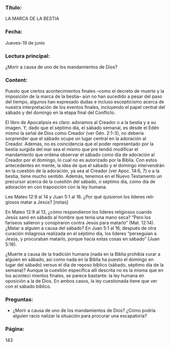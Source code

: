 ### Título:

LA MARCA DE LA BESTIA

### Fecha:

Jueves-19 de junio

### Lectura principal:

¿Morir a causa de uno de los mandamientos de Dios?

### Content:

Puesto que ciertos acontecimientos finales –como el decreto de muerte y la
imposición de la marca de la bestia– aún no han sucedido a pesar del paso del
tiempo, algunos han expresado dudas e incluso escepticismo acerca de nuestra
interpretación de los eventos finales, incluyendo el papel central del sábado y
del domingo en la etapa final del Conflicto.

El libro de Apocalipsis es claro: adoramos al Creador o a la bestia y a su
imagen. Y, dado que el séptimo día, el sábado semanal, es desde el Edén mismo la
señal de Dios como Creador (ver Gén. 2:1-3), no debería sorprender que el sábado
ocupe un lugar central en la adoración al Creador. Además, no es coincidencia
que el poder representado por la bestia surgida del mar sea el mismo que pre­
tendió modificar el mandamiento que ordena observar el sábado como día de
adoración al Creador por el domingo, lo cual no es autorizado por la Biblia. Con
estos antecedentes en mente, la idea de que el sábado y el domingo intervendrán
en la cuestión de la adoración, ya sea al Creador (ver Apoc. 14:6, 7) o a la bestia,
tiene mucho sentido. Además, tenemos en el Nuevo Testamento un precursor
acerca de la cuestión del sábado, o séptimo día, como día de adoración en con­
traposición con la ley humana.

Lee Mateo 12:9 al 14 y Juan 5:1 al 16. ¿Por qué quisieron los líderes reli­
giosos matar a Jesús? [notas]

En Mateo 12:9 al 13, ¿cómo respondieron los líderes religiosos cuando Jesús
sanó en sábado al hombre que tenía una mano seca? “Pero los fariseos salieron
y conspiraron contra Jesús para matarlo” (Mat. 12:14). ¿Matar a alguien a causa
del sábado? En Juan 5:1 al 16, después de otra curación milagrosa realizada en
el séptimo día, los líderes “perseguían a Jesús, y procuraban matarlo, porque
hacía estas cosas en sábado” (Juan 5:16).

¿Muerte a causa de la tradición humana (nada en la Biblia prohibía curar a
alguien en sábado, así como nada en la Biblia ha puesto el domingo en lugar
del sábado) versus el día de reposo bíblico (sábado, séptimo día de la semana)?
Aunque la cuestión específica allí descrita no es la misma que en los aconteci­
mientos finales, se parece bastante: la ley humana en oposición a la de Dios. En
ambos casos, la ley cuestionada tiene que ver con el sábado bíblico.

### Preguntas:

- ¿Morir a causa de uno de los mandamientos de Dios? ¿Cómo podría alguien racio­
  nalizar la situación para procurar una escapatoria?

### Página:

143
